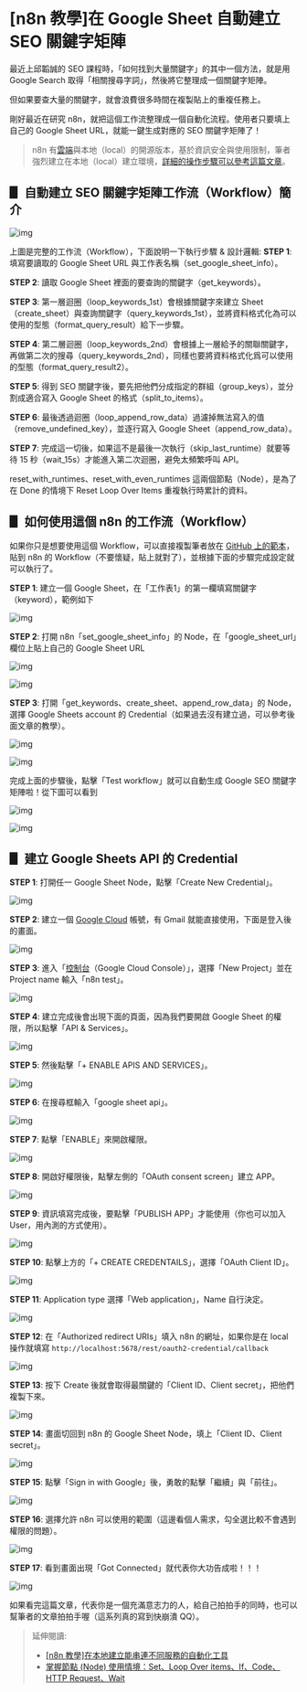 # [n8n 教學]在 Google Sheet 自動建立 SEO 關鍵字矩陣

最近上邱韜誠的 SEO 課程時，「如何找到大量關鍵字」的其中一個方法，就是用 Google Search 取得「相關搜尋字詞」，然後將它整理成一個關鍵字矩陣。

但如果要查大量的關鍵字，就會浪費很多時間在複製貼上的重複任務上。

剛好最近在研究 n8n，就把這個工作流整理成一個自動化流程。使用者只要填上自己的 Google Sheet URL，就能一鍵生成對應的 SEO 關鍵字矩陣了！

> n8n 有[雲端](https://n8n.io/)與本地（local）的開源版本，基於資訊安全與使用限制，筆者強烈建立在本地（local）建立環境，[詳細的操作步驟可以參考這篇文章](https://dean-lin.medium.com/ab603faa300f)。

## ▋ 自動建立 SEO 關鍵字矩陣工作流（Workflow）簡介

![img](./img/n8n_google_sheet/final_workflow.png)

上圖是完整的工作流（Workflow），下面說明一下執行步驟 & 設計邏輯:
**STEP 1**: 填寫要讀取的 Google Sheet URL 與工作表名稱（set_google_sheet_info）。

**STEP 2**: 讀取 Google Sheet 裡面的要查詢的關鍵字（get_keywords）。

**STEP 3**: 第一層迴圈（loop_keywords_1st）會根據關鍵字來建立 Sheet（create_sheet）與查詢關鍵字（query_keywords_1st），並將資料格式化為可以使用的型態（format_query_result）給下一步驟。

**STEP 4**: 第二層迴圈（loop_keywords_2nd）會根據上一層給予的關聯關鍵字，再做第二次的搜尋（query_keywords_2nd），同樣也要將資料格式化爲可以使用的型態（format_query_result2）。

**STEP 5**: 得到 SEO 關鍵字後，要先把他們分成指定的群組（group_keys），並分割成適合寫入 Google Sheet 的格式（split_to_items）。

**STEP 6**: 最後透過迴圈（loop_append_row_data）過濾掉無法寫入的值（remove_undefined_key），並逐行寫入 Google Sheet（append_row_data）。

**STEP 7**: 完成這一切後，如果這不是最後一次執行（skip_last_runtime）就要等待 15 秒（wait_15s）才能進入第二次迴圈，避免太頻繁呼叫 API。

reset_with_runtimes、reset_with_even_runtimes 這兩個節點（Node），是為了在 Done 的情境下 Reset Loop Over Items 重複執行時累計的資料。

## ▋ 如何使用這個 n8n 的工作流（Workflow）

如果你只是想要使用這個 Workflow，可以直接複製筆者放在 [GitHub 上的範本](./workflow/google_sheet_keyword.json)，貼到 n8n 的 Workflow（不要懷疑，貼上就對了），並根據下面的步驟完成設定就可以執行了。

**STEP 1**: 建立一個 Google Sheet，在「工作表1」的第一欄填寫關鍵字（keyword），範例如下

![img](./img/n8n_google_sheet/init_google_sheet.png)

**STEP 2**: 打開 n8n「set_google_sheet_info」的 Node，在「google_sheet_url」欄位上貼上自己的 Google Sheet URL

![img](./img/n8n_google_sheet/set_google_sheet_info_ref.png)

![img](./img/n8n_google_sheet/set_google_sheet_info.png)

**STEP 3**: 打開「get_keywords、create_sheet、append_row_data」的 Node，選擇 Google Sheets account 的 Credential（如果過去沒有建立過，可以參考後面文章的教學）。

![img](./img/n8n_google_sheet/set_google_credential_ref.png)

![img](./img/n8n_google_sheet/set_google_credential.png)

完成上面的步驟後，點擊「Test workflow」就可以自動生成 Google SEO 關鍵字矩陣啦！從下圖可以看到

![img](./img/n8n_google_sheet/seo_google_sheet1.png)

![img](./img/n8n_google_sheet/seo_google_sheet2.png)

## ▋ 建立 Google Sheets API 的 Credential

**STEP 1**: 打開任一 Google Sheet Node，點擊「Create New Credential」。

![img](./img/n8n_google_sheet/get_redential1.png)

**STEP 2**: 建立一個 [Google Cloud](https://cloud.google.com/) 帳號，有 Gmail 就能直接使用，下面是登入後的畫面。

![img](./img/n8n_google_sheet/get_redential2.png)

**STEP 3**: 進入「[控制台](https://console.cloud.google.com/)（Google Cloud Console）」，選擇「New Project」並在 Project name 輸入「n8n test」。

![img](./img/n8n_google_sheet/get_redential3.png)

**STEP 4**: 建立完成後會出現下面的頁面，因為我們要開啟 Google Sheet 的權限，所以點擊「API & Services」。

![img](./img/n8n_google_sheet/get_redential4.png)

**STEP 5**: 然後點擊「+ ENABLE APIS AND SERVICES」。

![img](./img/n8n_google_sheet/get_redential5.png)

**STEP 6**: 在搜尋框輸入「google sheet api」。

![img](./img/n8n_google_sheet/get_redential6.png)

**STEP 7**: 點擊「ENABLE」來開啟權限。

![img](./img/n8n_google_sheet/get_redential7.png)

**STEP 8**: 開啟好權限後，點擊左側的「OAuth consent screen」建立 APP。

![img](./img/n8n_google_sheet/get_redential8.png)

**STEP 9**: 資訊填寫完成後，要點擊「PUBLISH APP」才能使用（你也可以加入 User，用內測的方式使用）。

![img](./img/n8n_google_sheet/get_redential9.png)

**STEP 10**: 點擊上方的「+ CREATE CREDENTAILS」，選擇「OAuth Client ID」。

![img](./img/n8n_google_sheet/get_redential10.png)

**STEP 11**: Application type 選擇「Web application」，Name 自行決定。

![img](./img/n8n_google_sheet/get_redential11.png)

**STEP 12**: 在「Authorized redirect URIs」填入 n8n 的網址，如果你是在 local 操作就填寫 `http://localhost:5678/rest/oauth2-credential/callback`

![img](./img/n8n_google_sheet/get_redential12.png)

**STEP 13**: 按下 Create 後就會取得最關鍵的「Client ID、Client secret」，把他們複製下來。

![img](./img/n8n_google_sheet/get_redential13.png)

**STEP 14**: 畫面切回到 n8n 的 Google Sheet Node，填上「Client ID、Client secret」。

![img](./img/n8n_google_sheet/get_redential14.png)

**STEP 15**: 點擊「Sign in with Google」後，勇敢的點擊「繼續」與「前往」。

![img](./img/n8n_google_sheet/get_redential15.png)

**STEP 16**: 選擇允許 n8n 可以使用的範圍（這邊看個人需求，勾全選比較不會遇到權限的問題）。

![img](./img/n8n_google_sheet/get_redential16.png)

**STEP 17**: 看到畫面出現「Got Connected」就代表你大功告成啦！！！

![img](./img/n8n_google_sheet/get_redential17.png)

如果看完這篇文章，代表你是一個充滿意志力的人，給自己拍拍手的同時，也可以幫筆者的文章拍拍手喔（這系列真的寫到快崩潰 QQ）。

> 延伸閱讀:
> - [[n8n 教學]在本地建立能串連不同服務的自動化工具](https://dean-lin.medium.com/ab603faa300f)
> - [掌握節點 (Node) 使用情境：Set、Loop Over items、If、Code、HTTP Request、Wait](https://dean-lin.medium.com/e8c804619b57)